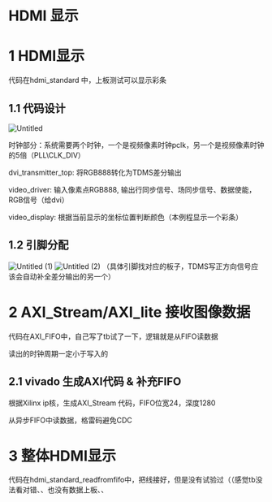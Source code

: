 # HDMI 显示

# 1 HDMI显示

代码在hdmi_standard 中，上板测试可以显示彩条

## 1.1 代码设计
![Untitled](https://github.com/VSOPwsy/LoongArch-Processing-System/assets/138192626/75a980a5-8d28-47d9-bfb9-55c34218f6a8)

时钟部分：系统需要两个时钟，一个是视频像素时钟pclk，另一个是视频像素时钟的5倍（PLL\CLK_DIV）

dvi_transmitter_top: 将RGB888转化为TDMS差分输出

video_driver: 输入像素点RGB888, 输出行同步信号、场同步信号、数据使能，RGB信号（给dvi）

video_display: 根据当前显示的坐标位置判断颜色（本例程显示一个彩条）

## 1.2 引脚分配
![Untitled (1)](https://github.com/VSOPwsy/LoongArch-Processing-System/assets/138192626/b4bc7fa5-f6e5-4b9b-a1a3-de6a772e7489)
![Untitled (2)](https://github.com/VSOPwsy/LoongArch-Processing-System/assets/138192626/4b35f387-f41b-433f-9757-3df2ede56cc2)
（具体引脚找对应的板子，TDMS写正方向信号应该会自动补全差分输出的另一个）

# 2 AXI_Stream/AXI_lite 接收图像数据

代码在AXI_FIFO中，自己写了tb试了一下，逻辑就是从FIFO读数据

读出的时钟周期一定小于写入的

## 2.1 vivado 生成AXI代码 & 补充FIFO

根据Xilinx ip核，生成AXI_Stream 代码，FIFO位宽24，深度1280

从异步FIFO中读数据，格雷码避免CDC

# 3 整体HDMI显示

代码在hdmi_standard_readfromfifo中，把线接好，但是没有试验过（（感觉tb没法看对错、、也没有数据上板、、
